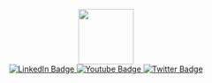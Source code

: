 <div id="header" align="center">
  <img src="https://media.giphy.com/media/M9gbBd9nbDrOTu1Mqx/giphy.gif" width="100"/>
  <div id="badges">
    <a href="your-linkedin-URL">
      <img src="https://img.shields.io/badge/LinkedIn-blue?style=for-the-badge&logo=linkedin&logoColor=white" alt="LinkedIn Badge"/>
    </a>
    <a href="your-youtube-URL">
      <img src="https://img.shields.io/badge/YouTube-red?style=for-the-badge&logo=youtube&logoColor=white" alt="Youtube Badge"/>
    </a>
    <a href="your-twitter-URL">
      <img src="https://img.shields.io/badge/Telegram-blue?style=for-the-badge&logo=telegram&logoColor=white" alt="Twitter Badge"/>
    </a>
  </div>
  <div>
    <img src="https://komarev.com/ghpvc/?username=DmitriyVoronovich&style=flat-square&color=blue" alt=""/>
  </div>
</div>

